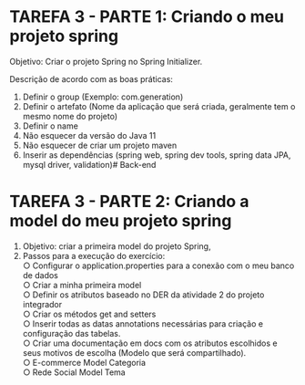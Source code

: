 # TAREFA 3 - PARTE 1: Criando o meu projeto spring

Objetivo: Criar o projeto Spring no Spring
Initializer.

Descrição de acordo com as boas práticas:
1. Definir o group (Exemplo: com.generation)
2. Definir o artefato (Nome da aplicação que
será criada, geralmente tem o mesmo nome
do projeto)
3. Definir o name
4. Não esquecer da versão do Java 11
5. Não esquecer de criar um projeto maven
6. Inserir as dependências (spring web, spring
dev tools, spring data JPA, mysql driver,
validation)# Back-end

# TAREFA 3 - PARTE 2: Criando a model do meu projeto spring

1. Objetivo: criar a primeira model do projeto Spring,
2. Passos para a execução do exercício: </br>
○ Configurar o application.properties para a conexão com
o meu banco de dados </br>
○ Criar a minha primeira model </br>
○ Definir os atributos baseado no DER da atividade 2 do
projeto integrador </br>
○ Criar os métodos get and setters </br>
○ Inserir todas as datas annotations necessárias para criação
e configuração das tabelas.</br>
○ Criar uma documentação em docs com os atributos
escolhidos e seus motivos de escolha (Modelo que será
compartilhado).</br>
○ E-commerce Model Categoria</br>
○ Rede Social Model Tema

